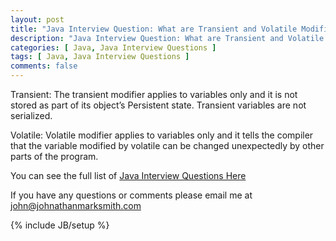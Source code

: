 ```yaml
---
layout: post
title: "Java Interview Question: What are Transient and Volatile Modifiers?"
description: "Java Interview Question: What are Transient and Volatile Modifiers?"
categories: [ Java, Java Interview Questions ]
tags: [ Java, Java Interview Questions ]
comments: false
---
```


Transient: The transient modifier applies to variables only and it is not stored as part of its object’s Persistent state. Transient variables are not serialized.

Volatile: Volatile modifier applies to variables only and it tells the compiler that the variable modified by volatile can be changed unexpectedly by other parts of the program.


You can see the full list of <a href="/java-interview-questions.html">Java Interview Questions Here</a>

If you have any questions or comments please email me at <a href="mailto:john@johnathanmarksmith.com">john@johnathanmarksmith.com</a>

{% include JB/setup %}
